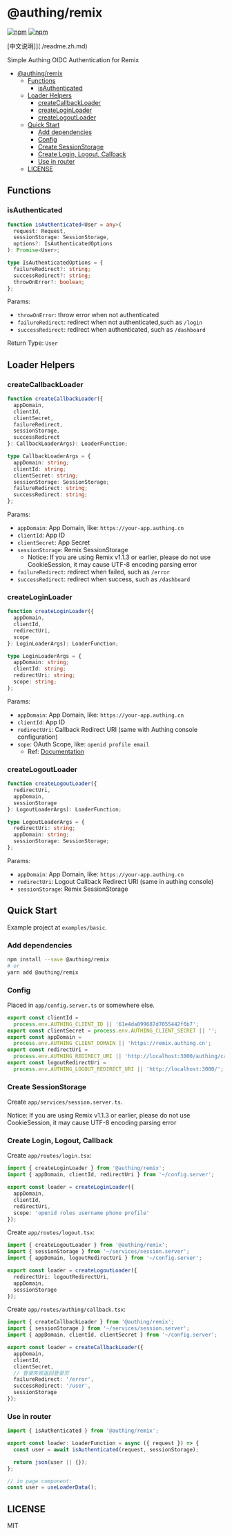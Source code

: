 # @authing/remix

[![npm](https://img.shields.io/npm/v/@authing/remix.svg)](https://npmjs.org/package/@authing/remix) [![npm](https://img.shields.io/npm/dt/@authing/remix.svg)](https://npmjs.org/package/@authing/remix)

[中文说明]](./readme.zh.md)

Simple Authing OIDC Authentication for Remix

- [@authing/remix](#authingremix)
  - [Functions](#functions)
    - [isAuthenticated](#isauthenticated)
  - [Loader Helpers](#loader-helpers)
    - [createCallbackLoader](#createcallbackloader)
    - [createLoginLoader](#createloginloader)
    - [createLogoutLoader](#createlogoutloader)
  - [Quick Start](#quick-start)
    - [Add dependencies](#add-dependencies)
    - [Config](#config)
    - [Create SessionStorage](#create-sessionstorage)
    - [Create Login, Logout, Callback](#create-login-logout-callback)
    - [Use in router](#use-in-router)
  - [LICENSE](#license)

## Functions

### isAuthenticated

```ts
function isAuthenticated<User = any>(
  request: Request,
  sessionStorage: SessionStorage,
  options?: IsAuthenticatedOptions
): Promise<User>;

type IsAuthenticatedOptions = {
  failureRedirect?: string;
  successRedirect?: string;
  throwOnError?: boolean;
};
```

Params:

- `throwOnError`: throw error when not authenticated
- `failureRedirect`: redirect when not authenticated,such as `/login`
- `successRedirect`: redirect when authenticated, such as `/dashboard`

Return Type: `User`

## Loader Helpers

### createCallbackLoader

```ts
function createCallbackLoader({
  appDomain,
  clientId,
  clientSecret,
  failureRedirect,
  sessionStorage,
  successRedirect
}: CallbackLoaderArgs): LoaderFunction;

type CallbackLoaderArgs = {
  appDomain: string;
  clientId: string;
  clientSecret: string;
  sessionStorage: SessionStorage;
  failureRedirect: string;
  successRedirect: string;
};
```

Params:

- `appDomain`: App Domain, like: `https://your-app.authing.cn`
- `clientId`: App ID
- `clientSecret`: App Secret
- `sessionStorage`: Remix SessionStorage
  - Notice: If you are using Remix v1.1.3 or earlier, please do not use CookieSession, it may cause UTF-8 encoding parsing error
- `failureRedirect`: redirect when failed, such as `/error`
- `successRedirect`: redirect when success, such as `/dashboard`

### createLoginLoader

```ts
function createLoginLoader({
  appDomain,
  clientId,
  redirectUri,
  scope
}: LoginLoaderArgs): LoaderFunction;

type LoginLoaderArgs = {
  appDomain: string;
  clientId: string;
  redirectUri: string;
  scope: string;
};
```

Params:

- `appDomain`: App Domain, like: `https://your-app.authing.cn`
- `clientId`: App ID
- `redirectUri`: Callback Redirect URI (same with Authing console configuration)
- `sope`: OAuth Scope, like: `openid profile email`
  - Ref: [Documentation](https://docs.authing.cn/v2/concepts/oidc-common-questions.html#scope-%E5%8F%82%E6%95%B0%E5%AF%B9%E5%BA%94%E7%9A%84%E7%94%A8%E6%88%B7%E4%BF%A1%E6%81%AF)

### createLogoutLoader

```ts
function createLogoutLoader({
  redirectUri,
  appDomain,
  sessionStorage
}: LogoutLoaderArgs): LoaderFunction;

type LogoutLoaderArgs = {
  redirectUri: string;
  appDomain: string;
  sessionStorage: SessionStorage;
};
```

Params:

- `appDomain`: App Domain, like: `https://your-app.authing.cn`
- `redirectUri`: Logout Callback Redirect URI (same in authing console)
- `sessionStorage`: Remix SessionStorage

## Quick Start

Example project at `examples/basic`.

### Add dependencies

```bash
npm install --save @authing/remix
# or
yarn add @authing/remix
```

### Config

Placed in `app/config.server.ts` or somewhere else.

```ts
export const clientId =
  process.env.AUTHING_CLIENT_ID || '61e4da899687d7055442f6b7';
export const clientSecret = process.env.AUTHING_CLIENT_SECRET || '';
export const appDomain =
  process.env.AUTHING_CLIENT_DOMAIN || 'https://remix.authing.cn';
export const redirectUri =
  process.env.AUTHING_REDIRECT_URI || 'http://localhost:3000/authing/callback';
export const logoutRedirectUri =
  process.env.AUTHING_LOGOUT_REDIRECT_URI || 'http://localhost:3000/';
```

### Create SessionStorage

Create `app/services/session.server.ts`.

Notice: If you are using Remix v1.1.3 or earlier, please do not use CookieSession, it may cause UTF-8 encoding parsing error

### Create Login, Logout, Callback

Create `app/routes/login.tsx`:

```ts
import { createLoginLoader } from '@authing/remix';
import { appDomain, clientId, redirectUri } from '~/config.server';

export const loader = createLoginLoader({
  appDomain,
  clientId,
  redirectUri,
  scope: 'openid roles username phone profile'
});
```

Create `app/routes/logout.tsx`:

```ts
import { createLogoutLoader } from '@authing/remix';
import { sessionStorage } from '~/services/session.server';
import { appDomain, logoutRedirectUri } from '~/config.server';

export const loader = createLogoutLoader({
  redirectUri: logoutRedirectUri,
  appDomain,
  sessionStorage
});
```

Create `app/routes/authing/callback.tsx`:

```ts
import { createCallbackLoader } from '@authing/remix';
import { sessionStorage } from '~/services/session.server';
import { appDomain, clientId, clientSecret } from '~/config.server';

export const loader = createCallbackLoader({
  appDomain,
  clientId,
  clientSecret,
  // 登录失败返回登录页
  failureRedirect: '/error',
  successRedirect: '/user',
  sessionStorage
});
```

### Use in router

```ts
import { isAuthenticated } from '@authing/remix';

export const loader: LoaderFunction = async ({ request }) => {
  const user = await isAuthenticated(request, sessionStorage);

  return json(user || {});
};

// in page component:
const user = useLoaderData();
```

## LICENSE

MIT

